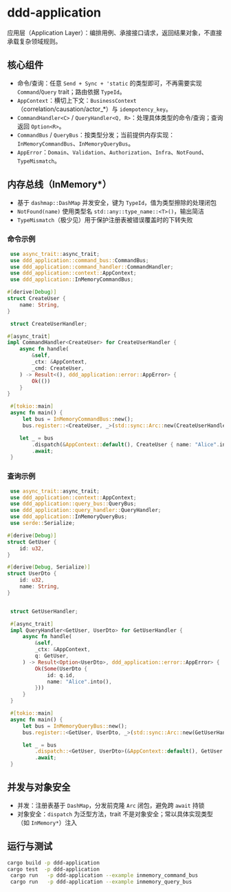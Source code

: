 # ddd-application

应用层（Application Layer）：编排用例、承接接口请求，返回结果对象，不直接承载复杂领域规则。

## 核心组件

- 命令/查询：任意 `Send + Sync + 'static` 的类型即可，不再需要实现 `Command`/`Query` trait；路由依据 `TypeId`。
- `AppContext`：横切上下文：`BusinessContext`（correlation/causation/actor_*）与 `idempotency_key`。
- `CommandHandler<C>` / `QueryHandler<Q, R>`：处理具体类型的命令/查询；查询返回 `Option<R>`。
- `CommandBus` / `QueryBus`：按类型分发；当前提供内存实现：`InMemoryCommandBus`、`InMemoryQueryBus`。
- `AppError`：`Domain`、`Validation`、`Authorization`、`Infra`、`NotFound`、`TypeMismatch`。

## 内存总线（InMemory*）

- 基于 `dashmap::DashMap` 并发安全，键为 `TypeId`，值为类型擦除的处理闭包
- `NotFound(name)` 使用类型名 `std::any::type_name::<T>()`，输出简洁
- `TypeMismatch`（极少见）用于保护注册表被错误覆盖时的下转失败

### 命令示例

```rust
 use async_trait::async_trait;
 use ddd_application::command_bus::CommandBus;
 use ddd_application::command_handler::CommandHandler;
 use ddd_application::context::AppContext;
 use ddd_application::InMemoryCommandBus;

#[derive(Debug)]
struct CreateUser {
    name: String,
}

 struct CreateUserHandler;

#[async_trait]
impl CommandHandler<CreateUser> for CreateUserHandler {
    async fn handle(
        &self,
        _ctx: &AppContext,
        _cmd: CreateUser,
    ) -> Result<(), ddd_application::error::AppError> {
        Ok(())
    }
}

 #[tokio::main]
 async fn main() {
     let bus = InMemoryCommandBus::new();
     bus.register::<CreateUser, _>(std::sync::Arc::new(CreateUserHandler));

    let _ = bus
        .dispatch(&AppContext::default(), CreateUser { name: "Alice".into() })
        .await;
 }
 ```

### 查询示例

```rust
 use async_trait::async_trait;
 use ddd_application::context::AppContext;
 use ddd_application::query_bus::QueryBus;
 use ddd_application::query_handler::QueryHandler;
 use ddd_application::InMemoryQueryBus;
 use serde::Serialize;

#[derive(Debug)]
struct GetUser {
    id: u32,
}

#[derive(Debug, Serialize)]
struct UserDto {
    id: u32,
    name: String,
}


 struct GetUserHandler;

 #[async_trait]
 impl QueryHandler<GetUser, UserDto> for GetUserHandler {
     async fn handle(
         &self,
         _ctx: &AppContext,
         q: GetUser,
     ) -> Result<Option<UserDto>, ddd_application::error::AppError> {
         Ok(Some(UserDto {
             id: q.id,
             name: "Alice".into(),
         }))
     }
 }

 #[tokio::main]
 async fn main() {
     let bus = InMemoryQueryBus::new();
     bus.register::<GetUser, UserDto, _>(std::sync::Arc::new(GetUserHandler));

     let _ = bus
         .dispatch::<GetUser, UserDto>(&AppContext::default(), GetUser { id: 1 })
         .await;
 }
 ```

## 并发与对象安全

- 并发：注册表基于 `DashMap`，分发前克隆 `Arc` 闭包，避免跨 `await` 持锁
- 对象安全：`dispatch` 为泛型方法，trait 不是对象安全；常以具体实现类型（如 `InMemory*`）注入

## 运行与测试

```bash
cargo build -p ddd-application
cargo test  -p ddd-application
 cargo run   -p ddd-application --example inmemory_command_bus
 cargo run   -p ddd-application --example inmemory_query_bus
 ```

 
